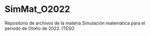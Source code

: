 # SimMat_O2022
Repositorio de archivos de la materia Simulación matemática para el periodo de Otoño de 2022. ITESO
